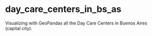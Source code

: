 # day_care_centers_in_bs_as
Visualizing with GeoPandas all the Day Care Centers in Buenos Aires (capital city).
